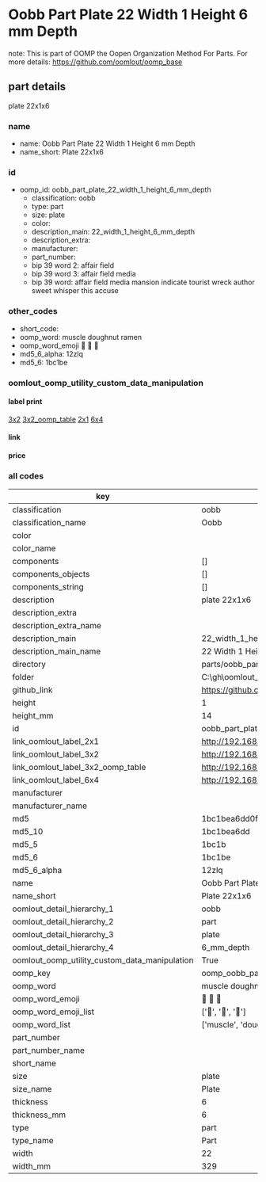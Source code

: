 # Oobb Part Plate 22 Width 1 Height 6 mm Depth  

note: This is part of OOMP the Oopen Organization Method For Parts. For more details: https://github.com/oomlout/oomp_base

##  part details
  



plate 22x1x6



### name
* name: Oobb Part Plate 22 Width 1 Height 6 mm Depth
* name_short: Plate 22x1x6 
### id
* oomp_id: oobb_part_plate_22_width_1_height_6_mm_depth
  * classification: oobb
  * type: part
  * size: plate
  * color: 
  * description_main: 22_width_1_height_6_mm_depth
  * description_extra: 
  * manufacturer: 
  * part_number: 
  * bip 39 word 2: affair field
  * bip 39 word 3: affair field media
  * bip 39 word: affair field media mansion indicate tourist wreck author sweet whisper this accuse

### other_codes
* short_code: 
* oomp_word: muscle doughnut ramen
* oomp_word_emoji :muscle: :doughnut: :ramen:
* md5_6_alpha: 12zlq
* md5_6: 1bc1be






### oomlout_oomp_utility_custom_data_manipulation
#### label print
[3x2](http://192.168.1.245:1112/?label=oomp%2012zlq)
[3x2_oomp_table](http://192.168.1.108:1112/?label=oomp%2012zlq)
[2x1](http://192.168.1.242:1112/?label=oomp%2012zlq)
[6x4](http://192.168.1.55:1112/?label=oomp%2012zlq)    

#### link

                              

#### price







### all codes 
| key | value |  
| --- | --- |  
| classification | oobb |  
| classification_name | Oobb |  
| color |  |  
| color_name |  |  
| components | [] |  
| components_objects | [] |  
| components_string | [] |  
| description | plate 22x1x6 |  
| description_extra |  |  
| description_extra_name |  |  
| description_main | 22_width_1_height_6_mm_depth |  
| description_main_name | 22 Width 1 Height 6 mm Depth |  
| directory | parts/oobb_part_plate_22_width_1_height_6_mm_depth |  
| folder | C:\gh\oomlout_oobb_version_4_generated_parts\things\oobb_part_plate_22_width_1_height_6_mm_depth |  
| github_link | https://github.com/oomlout/oomlout_oomp_part_src/tree/main/parts/oobb_part_plate_22_width_1_height_6_mm_depth |  
| height | 1 |  
| height_mm | 14 |  
| id | oobb_part_plate_22_width_1_height_6_mm_depth |  
| link_oomlout_label_2x1 | http://192.168.1.242:1112/?label=oomp%2012zlq |  
| link_oomlout_label_3x2 | http://192.168.1.245:1112/?label=oomp%2012zlq |  
| link_oomlout_label_3x2_oomp_table | http://192.168.1.108:1112/?label=oomp%2012zlq |  
| link_oomlout_label_6x4 | http://192.168.1.55:1112/?label=oomp%2012zlq |  
| manufacturer |  |  
| manufacturer_name |  |  
| md5 | 1bc1bea6dd0f7fc797b9787514d57822 |  
| md5_10 | 1bc1bea6dd |  
| md5_5 | 1bc1b |  
| md5_6 | 1bc1be |  
| md5_6_alpha | 12zlq |  
| name | Oobb Part Plate 22 Width 1 Height 6 mm Depth |  
| name_short | Plate 22x1x6  |  
| oomlout_detail_hierarchy_1 | oobb |  
| oomlout_detail_hierarchy_2 | part |  
| oomlout_detail_hierarchy_3 | plate |  
| oomlout_detail_hierarchy_4 | 6_mm_depth |  
| oomlout_oomp_utility_custom_data_manipulation | True |  
| oomp_key | oomp_oobb_part_plate_22_width_1_height_6_mm_depth |  
| oomp_word | muscle doughnut ramen |  
| oomp_word_emoji | :muscle: :doughnut: :ramen: |  
| oomp_word_emoji_list | [':muscle:', ':doughnut:', ':ramen:'] |  
| oomp_word_list | ['muscle', 'doughnut', 'ramen'] |  
| part_number |  |  
| part_number_name |  |  
| short_name |  |  
| size | plate |  
| size_name | Plate |  
| thickness | 6 |  
| thickness_mm | 6 |  
| type | part |  
| type_name | Part |  
| width | 22 |  
| width_mm | 329 |  
